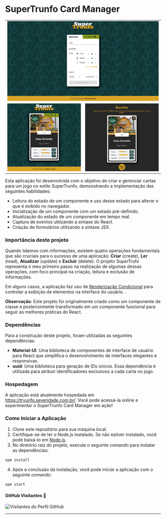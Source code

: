 # SuperTrunfo Card Manager

<table width="100%">
    <tr>
        <td colspan="2">
          <img src="./src/img/screenshot/01.png" alt="Descrição da imagem">
        </td>
    </tr>
    <tr>
        <td width="50%"><img src="./src/img/screenshot/02.png" alt="Descrição da imagem"></td>
        <td width="50%"><img src="./src/img/screenshot/03.png" alt="Descrição da imagem"></td>
        <!-- <td width="33%"><img src="./src/img/screenshot/03.png" alt="Descrição da imagem"></td> -->
    </tr>
</table>

Esta aplicação foi desenvolvida com o objetivo de criar e gerenciar cartas para um jogo no estilo SuperTrunfo, demonstrando a implementação das seguintes habilidades:
- Leitura do estado de um componente e uso desse estado para alterar o que é exibido no navegador.
- Inicialização de um componente com um estado pré-definido.
- Atualização do estado de um componente em tempo real.
- Captura de eventos utilizando a sintaxe do React.
- Criação de formulários utilizando a sintaxe JSX.

### Importância deste projeto
Quando lidamos com informações, existem quatro operações fundamentais que são cruciais para o sucesso de uma aplicação: **Criar** (create), **Ler** (read), **Atualizar** (update) e **Excluir** (delete). O projeto SuperTrufo representa o meu primeiro passo na realização de algumas dessas operações, com foco principal na criação, leitura e exclusão de informações.

Em alguns casos, a aplicação faz uso de [Renderização Condicional](https://pt-br.reactjs.org/docs/conditional-rendering.html) para controlar a exibição de elementos na interface do usuário. .

**Observação**: Este projeto foi originalmente criado como um componente de classe e posteriormente transformado em um componente funcional para seguir as melhores práticas do React.

### Dependências
Para a construção deste projeto, foram utilizadas as seguintes dependências:

- **Material-UI**: Uma biblioteca de componentes de interface de usuário para React que simplifica o desenvolvimento de interfaces elegantes e responsivas.
- **uuid**: Uma biblioteca para geração de IDs únicos. Essa dependência é utilizada para atribuir identificadores exclusivos a cada carta no jogo.

### Hospedagem
A aplicação está atualmente hospedada em https://tryunfo.severidade.com.br/. 
Você pode acessá-la online e experimentar o SuperTrunfo Card Manager em ação!

### Como Iniciar a Aplicação
1. Clone este repositório para sua máquina local.
2. Certifique-se de ter o Node.js instalado. Se não estiver instalado, você pode baixá-lo em [Node.js](https://nodejs.org/).
3. No diretório raiz do projeto, execute o seguinte comando para instalar as dependências:

```bash
npm install
```

4. Após a conclusão da instalação, você pode iniciar a aplicação com o seguinte comando:

```bash
npm start
```

#### GitHub Visitantes 👀
<!-- Para popular o GitHub Visitantes com seus dados, basta alterar o campo `username` -->

![Visitantes do Perfil GitHub](https://profile-counter.glitch.me/severidade/count.svg)

---



    
